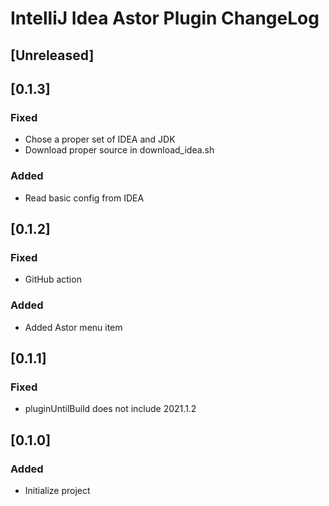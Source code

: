 <!-- Keep a Changelog guide -> https://keepachangelog.com -->

# IntelliJ Idea Astor Plugin ChangeLog

## [Unreleased]
## [0.1.3]
### Fixed
- Chose a proper set of IDEA and JDK
- Download proper source in download_idea.sh

### Added
- Read basic config from IDEA

## [0.1.2]
### Fixed
- GitHub action
### Added
- Added Astor menu item

## [0.1.1]
### Fixed
- pluginUntilBuild does not include 2021.1.2

## [0.1.0]
### Added
- Initialize project



